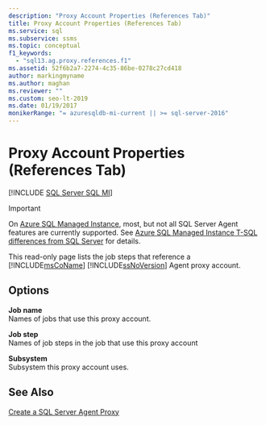 ```yaml
---
description: "Proxy Account Properties (References Tab)"
title: Proxy Account Properties (References Tab)
ms.service: sql
ms.subservice: ssms
ms.topic: conceptual
f1_keywords: 
  - "sql13.ag.proxy.references.f1"
ms.assetid: 52f6b2a7-2274-4c35-86be-0278c27cd418
author: markingmyname
ms.author: maghan
ms.reviewer: ""
ms.custom: seo-lt-2019
ms.date: 01/19/2017
monikerRange: "= azuresqldb-mi-current || >= sql-server-2016"
---
```


# Proxy Account Properties (References Tab)

[!INCLUDE [SQL Server SQL MI](../../includes/applies-to-version/sql-asdbmi.md)]

> [!IMPORTANT]  
> On [Azure SQL Managed Instance](/azure/sql-database/sql-database-managed-instance), most, but not all SQL Server Agent features are currently supported. See [Azure SQL Managed Instance T-SQL differences from SQL Server](/azure/sql-database/sql-database-managed-instance-transact-sql-information#sql-server-agent) for details.

This read-only page lists the job steps that reference a [!INCLUDE[msCoName](../../includes/msconame-md.md)] [!INCLUDE[ssNoVersion](../../includes/ssnoversion-md.md)] Agent proxy account.  
  
## Options  
**Job name**  
Names of jobs that use this proxy account.  
  
**Job step**  
Names of job steps in the job that use this proxy account  
  
**Subsystem**  
Subsystem this proxy account uses.  
  
## See Also  
[Create a SQL Server Agent Proxy](../../ssms/agent/create-a-sql-server-agent-proxy.md)  
